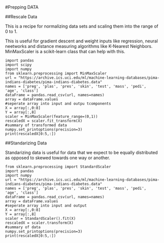 #Prepping DATA


##Rescale Data

This is a recipe for normalizing data sets and scaling them into the range of 0 to 1. 

This is useful for gradient descent and weight inputs like regression, neural neetworks and distance measuring algorithms like K-Nearest Neighbors. MinMaxScaler is a scikit-learn class that can help with this. 

```
import pandas
import scipy
import numpy
from sklearn.preprocessing import MinMaxScaler
url = "https://archive.ics.uci.edu/ml/machine-learning-databases/pima-indians-diabetes/pima-indians-diabetes.data"
names = ['preg', 'plas', 'pres', 'skin', 'test', 'mass', 'pedi', 'age', 'class']
dataFrame = pandas.read_csv(url, names=names)
array = dataFrame.values
#seperate array into input and outpu tcomponents
X = array[:,0:8]
Y = array[:,8]
scaler = MinMaxScaler(feature_range=(0,1))
rescaledX = scaler.fit_transform(X)
#summary of transformed data
numpy.set_printoptions(precision=3)
print(rescaledX[0:5,:])
```
##Standarizing Data

Standarizing data is useful for data that we expect to be equally distributed as opposed to skewed towards one way or another. 

```
from sklearn.preprocessing import StandardScaler
import pandas
import numpy
url = "https://archive.ics.uci.edu/ml/machine-learning-databases/pima-indians-diabetes/pima-indians-diabetes.data"
names = ['preg', 'plas', 'pres', 'skin', 'test', 'mass', 'pedi', 'age', 'class']
dataFrame = pandas.read_csv(url, names=names)
array = dataFrame.values
#seperate array into input and output
X = array[:,0:8]
Y = array[:,8]
scaler = StandardScaler().fit(X)
rescaledX = scaler.transform(X)
#summary of data
numpy.set_printoptions(precision=3)
print(rescaledX[0:5,:])
```
